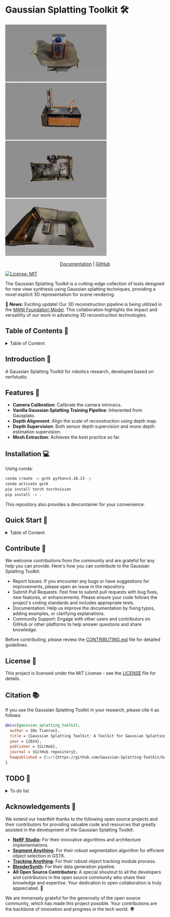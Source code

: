 # Gaussian Splatting Toolkit 🛠️

![milk_box](assets/milk_box.gif)
![workstation](assets/workstation.gif)
![rls](assets/rls.gif)
![half_rls](assets/half_rls.gif)

<p align="center">
  <a href="https://gaussian-splatting-toolkit.readthedocs.io">Documentation</a> |
  <a href="https://github.com/Gaussian-Splatting-Toolkit/Gaussian-Splatting-Toolkit">GitHub</a>
</p>

[![License: MIT](https://img.shields.io/badge/License-MIT-yellow.svg)](https://opensource.org/licenses/MIT)

The Gaussian Splatting Toolkit is a cutting-edge collection of tools designed for new view synthesis using Gaussian splatting techniques, providing a novel explicit 3D representation for scene rendering.

📢 **News:** Exciting update! Our 3D reconstruction pipeline is being utilized in the [MANI Foundation Model](https://manifoundationmodel.github.io/). This collaboration highlights the impact and versatility of our work in advancing 3D reconstruction technologies.

## Table of Contents 📖

<details>
  <summary>Table of Content</summary>

- [Gaussian Splatting Toolkit 🛠️](#gaussian-splatting-toolkit-️)
  - [Table of Contents 📖](#table-of-contents-)
  - [Introduction 🎉](#introduction-)
  - [Features 🌟](#features-)
  - [Installation 💻](#installation-)
  - [Quick Start 🚀](#quick-start-)
    - [Download the opensource datasets](#download-the-opensource-datasets)
    - [Data processing](#data-processing)
    - [Train the Gaussian Splatting](#train-the-gaussian-splatting)
    - [Visualize the result](#visualize-the-result)
    - [Render the rgb and depth](#render-the-rgb-and-depth)
    - [Export](#export)
  - [Contribute 🤝](#contribute-)
  - [License 📄](#license-)
  - [Citation 📚](#citation-)
  - [TODO 📝](#todo-)
  - [Acknowledgements 🌟](#acknowledgements-)

</details>

## Introduction 🎉

A Gaussian Splatting Toolkit for robotics research, developed based on nerfstudio.

## Features 🌟

- **Camera Calibration**: Calibrate the camera intrinsics.
- **Vanilla Gaussian Splatting Training Pipeline**: Inherented from Gausplato.
- **Depth Alignment**: Align the scale of reconstruction using depth map.
- **Depth Supervision**: Both sensor depth supervision and mono depth estimation supervision.
- **Mesh Extraction**: Achieves the best practice so far.

## Installation 💻

Using conda:

```bash
conda create -n gstk python=3.10.13 -y
conda activate gstk
pip install torch torchvision
pip install -e .
```

This repository also provides a devcontainer for your convenience.

## Quick Start 🚀

<details>
  <summary>Table of Content</summary>

  ### Download the opensource datasets

  ```bash
  gs-download-data gstk --save-dir /path/to/save/dir --capture-name all
  ```

  ### Data processing

  ```bash
  # Extract from images
  gs-process-data images --data /path/to/rgb/folder --output-dir /path/to/output-dir
  # Extract with both rgb and depth
  gs-process-data images --data /path/to/rgb/folder --depth-data /path/to/depth/folder --output-dir /path/to/output-dir
  # Process with mono depth estimation
  gs-process-data images --data /path/to/rgb/folder --output-dir /path/to/output-dir --using-est-depth
  # Process with mask
  gs-process-data images --data /path/to/rgb/folder --using-est-depth --mask-data /path/to/mask/folder --output-dir /path/to/output-dir
  ```

  ### Train the Gaussian Splatting

  ```bash
  gs-train gaussian-splatting --data /path/to/processed/data
  gs-train co-gs --data /path/to/processed/data
  # Train with mono depth estimation
  gs-train co-gs --data /path/to/processed/data --pipeline.model.use-est-depth True
  ```

  ### Visualize the result

  ```bash
  gs-viewer --load-config outputs/path/to/config.yml
  ```

  ### Render the rgb and depth

  From trajectory

  ```bash
  gs-render trajectory --trajectory-path /path/to/trajectory.json --config-file /path/to/ckpt/config.yml
  ```

  From camera pose

  ```bash
  gs-render pose --config-file /path/to/config.yml --output-dir /path/to/output/folder/
  ```

  ### Export

  Export the gaussians as ply

  ```bash
  gs-export gaussian-splat --load-config /path/to/config.yml --output-dir exports/gaussians/
  ```

  Export camera poses

  ```bash
  gs-export camera-poses --load-config /path/to/config.yml --output-dir exports/cameras/
  ```

  Export the point cloud

  ```bash
  gs-export point-cloud --load-config /path/to/config.yml --output-dir exports/pcd/
  ```

  ```bash
  gs-export offline-tsdf --render-path /path/to/rendered/folder --output-dir exports/tsdf/
  ```

  Export tsdf with mask

  ```bash
  gs-export offline-tsdf --render-path /path/to/rendered/folder --output-dir exports/tsdf/ --mask-path /path/to/mask
  ```

  Export object pointcloud and mesh with prompt

  ```bash
  gs-export offline-tsdf --render-path exports/milk/ --output-dir exports/tsdf/milk_text_seg --seg-prompt your.prompt
  ```

</details>

## Contribute 🤝

We welcome contributions from the community and are grateful for any help you can provide. Here's how you can contribute to the Gaussian Splatting Toolkit:

- Report Issues: If you encounter any bugs or have suggestions for improvements, please open an issue in the repository.
- Submit Pull Requests: Feel free to submit pull requests with bug fixes, new features, or enhancements. Please ensure your code follows the project's coding standards and includes appropriate tests.
- Documentation: Help us improve the documentation by fixing typos, adding examples, or clarifying explanations.
- Community Support: Engage with other users and contributors on GitHub or other platforms to help answer questions and share knowledge.

Before contributing, please review the [CONTRIBUTING.md](CONTRIBUTING.md) file for detailed guidelines.

## License 📄

This project is licensed under the MIT License - see the [LICENSE](LICENSE) file for details.

## Citation 📚

If you use the Gaussian Splatting Toolkit in your research, please cite it as follows:

```bibtex
@misc{gaussian_splatting_toolkit,
  author = {Hu Tianrun},
  title = {Gaussian Splatting Toolkit: A Toolkit for Gaussian Splatting},
  year = {2024},
  publisher = {GitHub},
  journal = {GitHub repository},
  howpublished = {\url{https://github.com/Gaussian-Splatting-Toolkit/Gaussian-Splatting-Toolkit}}
}
```

## TODO 📝

<details>
  <summary>To do list</summary>

  - [x] OpenCV marker ground truth measurement.
  - [x] Surface distance module
  - [ ] Data
    - [ ] Data synthetic with blender
  - [ ] Data preprocessing
    - [x] Colmap preprocessing
    - [x] RGB-D Data processing
    - [ ] Sensor interface
      - [ ] Azure Kinect
      - [ ] iPhone/ iPad
  - [x] Evaluation
  - [x] Gaussian Splatting module
  - [x] Depth Loss
  - [x] Point cloud export
  - [x] Mesh extraction
    - [x] Marching cube
    - [x] TSDF
    - [x] Piossion reconstruction
  - [x] Training
    - [x] Course to fine
  - [x] Mask
  - [ ] Model
    - [ ] Gaussian Splatting SLAM
    - [ ] GaussianShader
  - [ ] Visualization
    - [ ] normal visualization
    - [ ] gaussian ellipsoid visualization
    - [ ] pointcloud
    - [ ] mesh
    - [ ] Any gaussians without loading pipeline
    - [ ] mask prompt
    - [ ] segmentation visualization
  - [x] Render
    - [x] Render GS model without loading pipeline
  - [ ] Documentation
  - [ ] Tests
  - [x] CUDA
    - [x] migrate the rasterizer to cuda-12.1

</details>

## Acknowledgements 🌟

We extend our heartfelt thanks to the following open source projects and their contributors for providing valuable code and resources that greatly assisted in the development of the Gaussian Splatting Toolkit:

- **[NeRF Studio](https://github.com/nerfstudio-project/nerfstudio):** For their innovative algorithms and architecture implementations.
- **[Segment Anything](https://github.com/facebookresearch/segment-anything):** For their robust segmentation algorithm for efficient object selection in GSTK.
- **[Tracking Anything](https://github.com/hkchengrex/Tracking-Anything-with-DEVA):** For their robust object tracking module process.
- **[BlenderSynth](https://github.com/OllieBoyne/BlenderSynth):** For their data generation pipeline.
- **All Open Source Contributors:** A special shoutout to all the developers and contributors in the open source community who share their knowledge and expertise. Your dedication to open collaboration is truly appreciated. 🤝

We are immensely grateful for the generosity of the open source community, which has made this project possible. Your contributions are the backbone of innovation and progress in the tech world. 🌍
